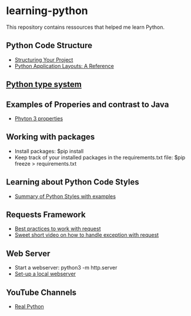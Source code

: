 # learning-python
This repository contains ressources that helped me learn Python.


## Python Code Structure
- [Structuring Your Project](https://docs.python-guide.org/writing/structure/)
- [Python Application Layouts: A Reference](https://realpython.com/python-application-layouts/)

## [Python type system](https://blog.daftcode.pl/first-steps-with-python-type-system-30e4296722af)

## Examples of Properies and contrast to Java
- [Phyton 3 properties](https://www.python-course.eu/python3_properties.php)

## Working with packages
- Install packages: $pip install <package> 
- Keep track of your installed packages in the requirements.txt file: $pip freeze > requirements.txt
  
## Learning about Python Code Styles
- [Summary of Python Styles with examples](https://docs.python-guide.org/writing/style/)

## Requests Framework
- [Best practices to work with request](https://www.peterbe.com/plog/best-practice-with-retries-with-requests)
- [Sweet short video on how to handle exception with request](https://youtu.be/QCq_wMnS_T0)

## Web Server
- Start a webserver: python3 -m http.server 
- [Set-up a local webserver](https://developer.mozilla.org/en-US/docs/Learn/Common_questions/set_up_a_local_testing_server)


## YouTube Channels
- [Real Python](https://www.youtube.com/channel/UCI0vQvr9aFn27yR6Ej6n5UA)
